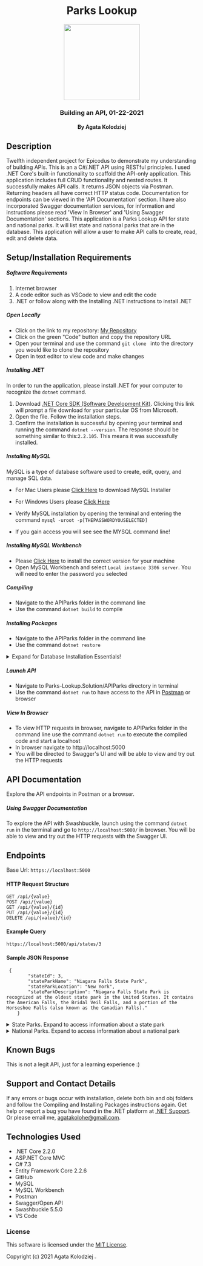 <div align="center">

# Parks Lookup

</div>

<div align="center">
<img src="https://github.com/agatakolohe.png" width="200px" height="auto" >
</div>
<h3 align="center">Building an API, 01-22-2021</h3>
<h4 align="center"> By Agata Kolodziej</h4>

## Description

Twelfth independent project for Epicodus to demonstrate my understanding of building APIs. This is an a C#/.NET API using RESTful principles. I used .NET Core's built-in functionality to scaffold the API-only application. This application includes full CRUD functionality and nested routes. It successfully makes API calls. It returns JSON objects via Postman. Returning headers all have correct HTTP status code. Documentation for endpoints can be viewed in the 'API Documentation' section. I have also incorporated Swagger documentation services, for information and instructions please read 'View In Browser' and 'Using Swagger Documentation' sections. This application is a Parks Lookup API for state and national parks. It will list state and national parks that are in the database. This application will allow a user to make API calls to create, read, edit and delete data.

## Setup/Installation Requirements

##### Software Requirements

1. Internet browser
2. A code editor such as VSCode to view and edit the code
3. .NET or follow along with the Installing .NET instructions to install .NET

##### Open Locally

- Click on the link to my repository: [My Repository](https://github.com/agatakolohe/Parks-Lookup.Solution.git)
- Click on the green "Code" button and copy the repository URL
- Open your terminal and use the command `git clone ` into the directory you would like to clone the repository
- Open in text editor to view code and make changes

##### Installing .NET

In order to run the application, please install .NET for your computer to recognize the `dotnet` command.

1. Download [.NET Core SDK (Software Development Kit)](https://dotnet.microsoft.com/download/thank-you/dotnet-sdk-2.2.106-macos-x64-installer). Clicking this link will prompt a file download for your particular OS from Microsoft.
2. Open the file. Follow the installation steps.
3. Confirm the installation is successful by opening your terminal and running the command `dotnet --version`. The response should be something similar to this:`2.2.105`. This means it was successfully installed.

##### Installing MySQL

MySQL is a type of database software used to create, edit, query, and manage SQL data.

- For Mac Users please [Click Here](https://dev.mysql.com/downloads/file/?id=484914) to download MySQL Installer
- For Windows Users please [Click Here](https://dev.mysql.com/downloads/file/?id=484919)

- Verify MySQL installation by opening the terminal and entering the command `mysql -uroot -p[THEPASSWORDYOUSELECTED]`
- If you gain access you will see see the MYSQL command line!

##### Installing MySQL Workbench

- Please [Click Here](https://dev.mysql.com/downloads/workbench/) to install the correct version for your machine
- Open MySQL Workbench and select `Local instance 3306 server`. You will need to enter the password you selected

##### Compiling

- Navigate to the APIParks folder in the command line
- Use the command `dotnet build` to compile

##### Installing Packages

- Navigate to the APIParks folder in the command line
- Use the command `dotnet restore`

<details>

  <summary>Expand for Database Installation Essentials!</summary>

### Database Connection

Create a connection string to connect the database to the web application

1. Create a file in the root directory called `appsettings.json`
2. Add the code below:

```
{
    "Logging": {
        "LogLevel": {
            "Default": "Warning"
        }
    },
    "AllowedHosts": "*",
    "ConnectionStrings": {
        "DefaultConnection": "Server=localhost;Port=3306;database=agata_kolodziej-parks;uid=root;pwd=YourPassword;"
    }
}
```

- Put in your MySQL password in `pwd=YourPassword`. Change the server, port, and uid if necessary.

### Import Database Using Entity Framework Core

1. Navigate to APIParks directory in terminal
2. Use the command `dotnet ef database update` to generate the database through Entity Framework Core

### Update Database Using Entity Framework Core

1. Write any new code you wish to add to the database. Use the command `dotnet build` to check for any compiling errors. If no errors, proceed to step 2.
2. To update the database with any changes made to the code, use the command `dotnet ef migrations add [MigrationsName]`
3. Use the command `dotnet ef database update` to update the database

### Update Database Using MySQL Workbench

1. Open MySQL Workbench
2. Click on Server > Data Import in the top navigation bar
3. Select `Import from Self-Contained File`
4. Select the `Default Target Schema` or create new schema
5. Select all Schema Objects you would like to import
6. Select `Dump Structure and Data`
7. Click `Start Import`

</details>

##### Launch API

- Navigate to Parks-Lookup.Solution/APIParks directory in terminal
- Use the command `dotnet run` to have access to the API in [Postman](https://www.postman.com/downloads/) or browser

##### View In Browser

- To view HTTP requests in browser, navigate to APIParks folder in the command line use the command `dotnet run` to execute the compiled code and start a localhost
- In browser navigate to http://localhost:5000
- You will be directed to Swagger's UI and will be able to view and try out the HTTP requests

## API Documentation

Explore the API endpoints in Postman or a browser.

##### Using Swagger Documentation

To explore the API with Swashbuckle, launch using the command `dotnet run` in the terminal and go to `http://localhost:5000/` in browser. You will be able to view and try out the HTTP requests with the Swagger UI.

## Endpoints

Base Url: `https://localhost:5000`

#### HTTP Request Structure

```
GET /api/{value}
POST /api/{value}
GET /api/{value}/{id}
PUT /api/{value}/{id}
DELETE /api/{value}/{id}
```

#### Example Query

`https://localhost:5000/api/states/3`

#### Sample JSON Response

```
 {
        "stateId": 3,
        "stateParkName": "Niagara Falls State Park",
        "stateParkLocation": "New York",
        "stateParkDescription": "Niagara Falls State Park is recognized at the oldest state park in the United States. It contains the American Falls, the Bridal Veil Falls, and a portion of the Horseshoe Falls (also known as the Canadian Falls)."
    }
```

<details>

<summary>State Parks. Expand to access information about a state park</summary>

#### HTTP Request

```
GET /api/states
GET api/states/{stateparklocation}
POST /api/states
GET /api/states/{id}
PUT /api/states/{id}
DELETE /api/states/{id}
```

#### Path Parameters

| Parameter         | Type   | Default | Required | Description                        | Example                                |
| ----------------- | ------ | ------- | -------- | ---------------------------------- | -------------------------------------- |
| stateparkname     | string | none    | false    | Return matches by state park name. | stateparkname=niagara falls state park |
| stateparklocation | string | none    | false    | Return matches by state name       | stateparklocation=new york             |

- For state park names please include 'state park' at the end of the name. Example: na pali coast state park
- For state park locations please enter a state name. Example: hawaii

#### Example Query

1. `http://localhost:5000/api/states?stateparkname=niagara falls state park&stateparklocation=new york`
2. `http://localhost:5000/api/states/hawaii`

#### Sample JSON Response

1.

```
{
      {
        "stateId": 3,
        "stateParkName": "Niagara Falls State Park",
        "stateParkLocation": "New York",
        "stateParkDescription": "Niagara Falls State Park is recognized at the oldest state park in the United States. It contains the American Falls, the Bridal Veil Falls, and a portion of the Horseshoe Falls (also known as the Canadian Falls)."
    }
}
```

2.

```
 {
        "stateId": 1,
        "stateParkName": "Iao Valley State Park",
        "stateParkLocation": "Hawaii",
        "stateParkDescription": "Iao Valley State Park features a dense rainforest canopy. It is dominated by the Iao Needle, a 1,200ft vegetation-covered lava remnant that rises from the valley floor to a higher height than the Eiffel Tower. "
    },
    {
        "stateId": 4,
        "stateParkName": "Na Pali Coast State Park",
        "stateParkLocation": "Hawaii",
        "stateParkDescription": "Na Pali Coast State Park is located on the oldest inhabited Hawaiian Island, Kaua'i. It is known for its towering pali, or sea cliffs, narrow valleys, streams and cascading waterfalls. The state park was formed to protect the Kalalau Valley. "
    }
```

</details>

<details>

<summary> National Parks.  Expand to access information about a national park</summary>

#### HTTP Request

```
GET /api/nationals
GET api/nationals/{nationalparklocation}
POST /api/nationals
GET /api/nationals/{id}
PUT /api/nationals/{id}
DELETE /api/nationals/{id}
```

#### Path Parameters

| Parameter            | Type   | Default | Required | Description                           | Example                                    |
| -------------------- | ------ | ------- | -------- | ------------------------------------- | ------------------------------------------ |
| nationalparkname     | string | none    | false    | Return matches by national park name. | nationalparkname=yellowstone national park |
| nationalparklocation | string | none    | false    | Return matches by state name          | nationalparklocation=wyoming               |

- For national park names please include 'national park' at the end of the name. Example: grand teton national park
- For state park locations please enter a state name. Example: wyoming

#### Example Query

1. `http://localhost:5000/api/nationals?nationalparkname=yellowstone national park&nationalparklocation=wyoming`
2. `http://localhost:5000/api/nationals/hawaii`

#### Sample JSON Response

1.

```
{
      {
        "nationalId": 1,
        "nationalParkName": "Yellowstone National Park",
        "nationalParkLocation": "Wyoming",
        "nationalParkDescription": "Yellowstone National Park features dramatic canyons, alpine rivers, lush forests, hot springs, and gushing geysers, including its most famous, Old Faithful. Yellowstone Lake is one of the largest high-elevation lakes in North America and is centered over the Yellowstone Caldera, the largest super-volcano on the continent."
    }
}
```

2.

```
 {
     {
        "nationalId": 3,
        "nationalParkName": "Haleakala National Park",
        "nationalParkLocation": "Hawaii",
        "nationalParkDescription": "Haleakala National Park is named after Haleakala, a dormant volcano within its boundaries. The name is Hawaiian for 'house of the sun'. According to a local legend, the demigod Maui imprisoned the sun here in order to lengthen the day."
    }
 }
```

</details>

## Known Bugs

This is not a legit API, just for a learning experience :)

## Support and Contact Details

If any errors or bugs occur with installation, delete both bin and obj folders and follow the Compiling and Installing Packages instructions again. Get help or report a bug you have found in the .NET platform at [.NET Support](https://dotnet.microsoft.com/platform/support). Or please email me, <agatakolohe@gmail.com>.

## Technologies Used

- .NET Core 2.2.0
- ASP.NET Core MVC
- C# 7.3
- Entity Framework Core 2.2.6
- GitHub
- MySQL
- MySQL Workbench
- Postman
- Swagger/Open API
- Swashbuckle 5.5.0
- VS Code

### License

This software is licensed under the [MIT License](https://choosealicense.com/licenses/mit/).

Copyright (c) 2021 Agata Kolodziej <img src="https://encrypted-tbn0.gstatic.com/images?q=tbn:ANd9GcR8Q_3EVY7j95tTyemJwWxMR7jwvUK7gPe0_w&usqp=CAU" width="2%" height="auto">

